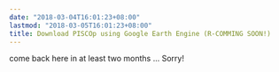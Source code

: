 ```yaml
---
date: "2018-03-04T16:01:23+08:00"
lastmod: "2018-03-05T16:01:23+08:00"
title: Download PISCOp using Google Earth Engine (R-COMMING SOON!)
---
```


come back here in at least two months ... Sorry!